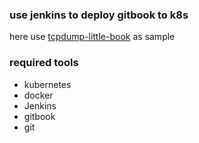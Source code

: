 ### use jenkins to deploy gitbook to k8s

here use [tcpdump-little-book](https://github.com/NanXiao/tcpdump-little-book) as sample

### required tools
- kubernetes
- docker
- Jenkins
- gitbook
- git
